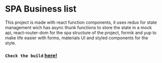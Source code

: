 # SPA Business list


This project is made with react function components, it uses redux for state management wich has async thunk functions to store the state in a mock api, react-router-dom for the spa structure of the project, formik and yup to make life easier with forms, materials UI and styled components for the style.
### `Check the build` [here!](https://spa-business-list.netlify.app/)
